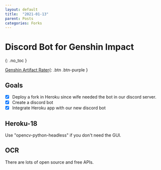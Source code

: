 ```yaml
---
layout: default
title:  "2021-01-13"
parent: Posts
categories: Forks
---
```


# Discord Bot for Genshin Impact
{: .no_toc }

[Genshin Artifact Rater](https://github.com/shrubin/Genshin-Artifact-Rater){: .btn .btn-purple }

## Goals

- [X] Deploy a fork in Heroku since wife needed the bot in our discord server.
- [X] Create a discord bot
- [X] Integrate Heroku app with our new discord bot

## Heroku-18
Use "opencv-python-headless" if you don't need the GUI.

## OCR
There are lots of open source and free APIs.
